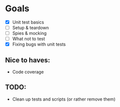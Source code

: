# Goals

- [x] Unit test basics
- [ ] Setup & teardown
- [ ] Spies & mocking
- [ ] What not to test
- [x] Fixing bugs with unit tests

## Nice to haves:

- Code coverage

## TODO:

- Clean up tests and scripts (or rather remove them)
